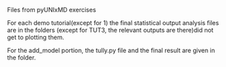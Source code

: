 Files from pyUNIxMD exercises

For each demo tutorial(except for 1) the final statistical output analysis files are in the folders (except for TUT3, the relevant outputs are there)did not get to plotting them.

For the add_model portion, the tully.py file and the final result are given in the folder. 

